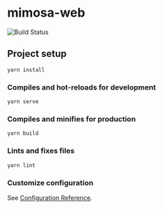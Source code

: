 # mimosa-web
![Build Status](https://codebuild.ap-northeast-1.amazonaws.com/badges?uuid=eyJlbmNyeXB0ZWREYXRhIjoiSGFTQW9qYjVaeWhlRDAwVzlOV2lWRzhGbzVGSkNkWXpRVHhPYlR0V2s2WlF5eTNONGIvOVFwWEwxNnRQWk95dDZONW1jeUI0Z1NhUDEwYmllWjE2SWc0PSIsIml2UGFyYW1ldGVyU3BlYyI6Im5DQjg3bXFtcDhlVkk3eVgiLCJtYXRlcmlhbFNldFNlcmlhbCI6MX0%3D&branch=master)


## Project setup
```
yarn install
```

### Compiles and hot-reloads for development
```
yarn serve
```

### Compiles and minifies for production
```
yarn build
```

### Lints and fixes files
```
yarn lint
```

### Customize configuration
See [Configuration Reference](https://cli.vuejs.org/config/).
